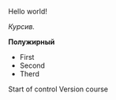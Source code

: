 Hello world!

*Курсив.*

**Полужирный**

* First
* Second 
* Therd 

Start of control Version course

